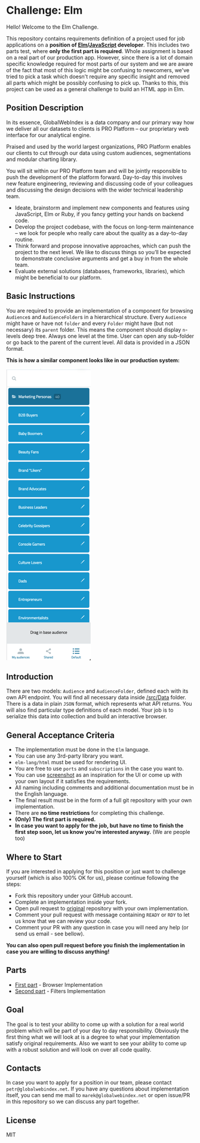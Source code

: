 # Challenge: Elm

Hello! Welcome to the Elm Challenge.

This repository contains requirements definition of a project used for job applications
on a **position of [Elm](elm-lang.org)/[JavaScript](https://www.javascript.com/) developer**.
This includes two parts test, where **only the first part is required**.
Whole assignment is based on a real part of our production app.
However, since there is a lot of domain specific knowledge required for most parts of our system
and we are aware of the fact that most of this logic might be confusing to newcomers, we've tried to
pick a task which doesn't require any specific insight and removed all parts which might be possibly confusing to pick up.
Thanks to this, this project can be used as a general challenge to build an HTML app in Elm.

## Position Description

In its essence, GlobalWebIndex is a data company and our primary way how we deliver all our datasets to clients is PRO Platform – our proprietary web interface for our analytical engine.

Praised and used by the world largest organizations, PRO Platform enables our clients to cut through our data using custom audiences, segmentations and modular charting library.

You will sit within our PRO Platform team and will be jointly responsible to push the development of the platform forward.
Day-to-day this involves new feature engineering, reviewing and discussing code of your colleagues and discussing the design decisions with the wider technical leadership team.

- Ideate, brainstorm and implement new components and features using JavaScript, Elm or Ruby, if you fancy getting your hands on backend code.
- Develop the project codebase, with the focus on long-term maintenance – we look for people who really care about the quality as a day-to-day routine.
- Think forward and propose innovative approaches, which can push the project to the next level.
We like to discuss things so you’ll be expected to demonstrate conclusive arguments and get a buy in from the whole team.
- Evaluate external solutions (databases, frameworks, libraries), which might be beneficial to our platform.

## Basic Instructions

You are required to provide an implementation of a component for browsing `Audience`s and `AudienceFolder`s in a hierarchical structure.
Every `Audience` might have or have not `folder` and every `Folder` might have (but not necessary) its `parent` folder.
This means the component should display `n`-levels deep tree. Always one level at the time.
User can open any sub-folder or go back to the parent of the current level.
All data is provided in a JSON format.

**This is how a similar component looks like in our production system:**

![screenshot](media/screenshot.png)

## Introduction

There are two models: `Audience` and `AudienceFolder`, defined each with its own API endpoint.
You will find all necessary data inside [/src/Data](/src/Data) folder. There is a data in plain `JSON` format, which represents what API returns.
You will also find particular type definitions of each model. Your job is to serialize this data into collection and build an interactive browser.

## General Acceptance Criteria

- The implementation must be done in the `Elm` language.
- You can use any 3rd-party library you want.
- `elm-lang/html` must be used for rendering UI.
- You are free to use `ports` and `subscriptions` in the case you want to.
- You can use [screenshot](/media/screenshot.png) as an inspiration for the UI or come up with your own layout if it satisfies the requirements.
- All naming including comments and additional documentation must be in the English language.
- The final result must be in the form of a full git repository with your own implementation.
- There are **no time restrictions** for completing this challenge.
- **(Only) The first part is required.**
- **In case you want to apply for the job, but have no time to finish the first step soon, let us know you're interested anyway.** (We are people too)

## Where to Start

If you are interested in applying for this position or just want to challenge yourself (which is also 100% OK for us),
please continue following the steps:

- Fork this repository under your GitHub account.
- Complete an implementation inside your fork.
- Open pull request to [original](https://github.com/GlobalWebIndex/challenge-elm/) repository with your own implementation.
- Comment your pull request with message containing `READY` or `RDY` to let us know that we can review your code.
- Comment your PR with any question in case you will need any help (or send us email - see bellow).

**You can also open pull request before you finish the implementation in case you are willing to discuss anything!**

## Parts

- [First part](FIRST_STEP.md) - Browser Implementation
- [Second part](SECOND_STEP.md) - Filters Implementation

## Goal

The goal is to test your ability to come up with a solution for a real world problem which will be part of your day to day responsibility.
Obviously the first thing what we will look at is a degree to what your implementation satisfy original requirements.
Also we want to see your ability to come up with a robust solution and will look on over all code quality.

## Contacts

In case you want to apply for a position in our team, please contact `petr@globalwebindex.net`.
If you have any questions about implementation itself, you can send me mail to `marek@globalwebindex.net`
or open issue/PR in this repository so we can discuss any part together.

## License

MIT
